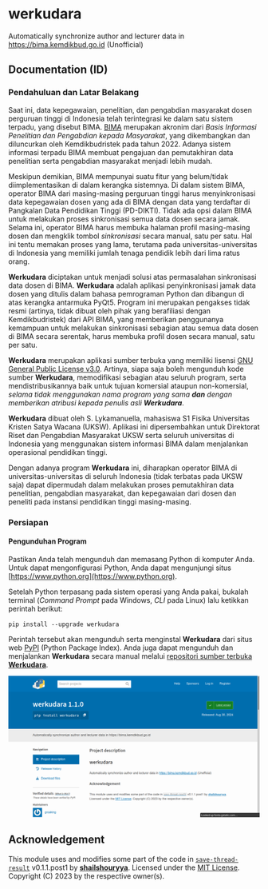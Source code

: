 # werkudara
Automatically synchronize author and lecturer data in https://bima.kemdikbud.go.id (Unofficial)

## Documentation (ID)

### Pendahuluan dan Latar Belakang

Saat ini, data kepegawaian, penelitian, dan pengabdian masyarakat dosen perguruan tinggi di Indonesia telah terintegrasi ke dalam satu sistem terpadu, yang disebut BIMA. [BIMA](https://bima.kemdikbud.go.id) merupakan akronim dari _Basis Informasi Penelitian dan Pengabdian kepada Masyarakat_, yang dikembangkan dan diluncurkan oleh Kemdikbudristek pada tahun 2022. Adanya sistem informasi terpadu BIMA membuat pengajuan dan pemutakhiran data penelitian serta pengabdian masyarakat menjadi lebih mudah.

Meskipun demikian, BIMA mempunyai suatu fitur yang belum/tidak diimplementasikan di dalam kerangka sistemnya. Di dalam sistem BIMA, operator BIMA dari masing-masing perguruan tinggi harus menyinkronisasi data kepegawaian dosen yang ada di BIMA dengan data yang terdaftar di Pangkalan Data Pendidikan Tinggi (PD-DIKTI). Tidak ada opsi dalam BIMA untuk melakukan proses sinkronisasi semua data dosen secara jamak. Selama ini, operator BIMA harus membuka halaman profil masing-masing dosen dan mengklik tombol _sinkronisasi_ secara manual, satu per satu. Hal ini tentu memakan proses yang lama, terutama pada universitas-universitas di Indonesia yang memiliki jumlah tenaga pendidik lebih dari lima ratus orang.

**Werkudara** diciptakan untuk menjadi solusi atas permasalahan sinkronisasi data dosen di BIMA. **Werkudara** adalah aplikasi penyinkronisasi jamak data dosen yang ditulis dalam bahasa pemrograman Python dan dibangun di atas kerangka antarmuka PyQt5. Program ini merupakan pengakses tidak resmi (artinya, tidak dibuat oleh pihak yang berafiliasi dengan Kemdikbudristek) dari API BIMA, yang memberikan penggunanya kemampuan untuk melakukan sinkronisasi sebagian atau semua data dosen di BIMA secara serentak, harus membuka profil dosen secara manual, satu per satu.

**Werkudara** merupakan aplikasi sumber terbuka yang memiliki lisensi [GNU General Public License v3.0](https://spdx.org/licenses/GPL-3.0-or-later.html). Artinya, siapa saja boleh mengunduh kode sumber **Werkudara**, memodifikasi sebagian atau seluruh program, serta mendistribusikannya baik untuk tujuan komersial ataupun non-komersial, _selama tidak menggunakan nama program yang sama **dan** dengan memberikan atribusi kepada penulis asli **Werkudara**_.

**Werkudara** dibuat oleh S. Lykamanuella, mahasiswa S1 Fisika Universitas Kristen Satya Wacana (UKSW). Aplikasi ini dipersembahkan untuk Direktorat Riset dan Pengabdian Masyarakat UKSW serta seluruh universitas di Indonesia yang menggunakan sistem informasi BIMA dalam menjalankan operasional pendidikan tinggi.

Dengan adanya program **Werkudara** ini, diharapkan operator BIMA di universitas-universitas di seluruh Indonesia (tidak terbatas pada UKSW saja) dapat dipermudah dalam melakukan proses pemutakhiran data penelitian, pengabdian masyarakat, dan kepegawaian dari dosen dan peneliti pada instansi pendidikan tinggi masing-masing.

### Persiapan

#### Pengunduhan Program

Pastikan Anda telah mengunduh dan memasang Python di komputer Anda. Untuk dapat mengonfigurasi Python, Anda dapat mengunjungi situs [https://www.python.org](https://www.python.org).

Setelah Python terpasang pada sistem operasi yang Anda pakai, bukalah terminal (_Command Prompt_ pada Windows, _CLI_ pada Linux) lalu ketikkan perintah berikut:

```
pip install --upgrade werkudara
```

Perintah tersebut akan mengunduh serta menginstal **Werkudara** dari situs web [PyPI](https://pypi.org/project/werkudara) (Python Package Index). Anda juga dapat mengunduh dan menjalankan **Werkudara** secara manual melalui [repositori sumber terbuka **Werkudara**](https://github.com/groaking/werkudara).

![**Werkudara** sebagaimana ditampilkan pada situs web PyPI.](docs/1.png)

## Acknowledgement

This module uses and modifies some part of the code in [`save-thread-result`](https://github.com/shailshouryya/save-thread-result) v0.1.1.post1 by [**shailshouryya**](https://github.com/shailshouryya). Licensed under the [MIT License](https://spdx.org/licenses/MIT.html). Copyright (C) 2023 by the respective owner(s).
